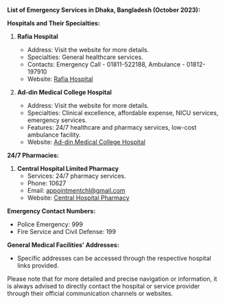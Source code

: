 **List of Emergency Services in Dhaka, Bangladesh (October 2023):**

**Hospitals and Their Specialties:**
1. **Rafia Hospital**
   - Address: Visit the website for more details.
   - Specialties: General healthcare services.
   - Contacts: Emergency Call - 01811-522188, Ambulance - 01812-197910
   - Website: [Rafia Hospital](https://www.rafiahospital.com/)

2. **Ad-din Medical College Hospital**
   - Address: Visit the website for more details.
   - Specialties: Clinical excellence, affordable expense, NICU services, emergency services.
   - Features: 24/7 healthcare and pharmacy services, low-cost ambulance facility.
   - Website: [Ad-din Medical College Hospital](https://awmch.addinhospital.org/)

**24/7 Pharmacies:**
1. **Central Hospital Limited Pharmacy**
   - Services: 24/7 pharmacy services.
   - Phone: 10627
   - Email: appointmentchl@gmail.com
   - Website: [Central Hospital Pharmacy](https://centralhospitalltdbd.com/pharmacy-services/)

**Emergency Contact Numbers:**
- Police Emergency: 999
- Fire Service and Civil Defense: 199

**General Medical Facilities' Addresses:**
- Specific addresses can be accessed through the respective hospital links provided.

Please note that for more detailed and precise navigation or information, it is always advised to directly contact the hospital or service provider through their official communication channels or websites.